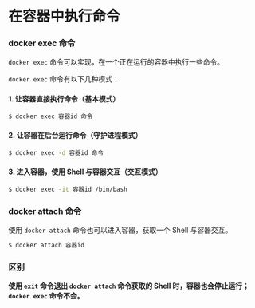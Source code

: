 # 在容器中执行命令


### docker exec 命令

`docker exec` 命令可以实现，在一个正在运行的容器中执行一些命令。

`docker exec` 命令有以下几种模式：


#### 1. 让容器直接执行命令（基本模式）

```bash
$ docker exec 容器id 命令
```


#### 2. 让容器在后台运行命令（守护进程模式）

```bash
$ docker exec -d 容器id 命令
```

#### 3. 进入容器，使用 Shell 与容器交互（交互模式）

```bash
$ docker exec -it 容器id /bin/bash
```


### docker attach 命令

使用 `docker attach` 命令也可以进入容器，获取一个 Shell 与容器交互。

```bash
$ docker attach 容器id
```


### 区别

**使用 `exit` 命令退出 `docker attach` 命令获取的 Shell 时，容器也会停止运行；`docker exec` 命令不会。**
